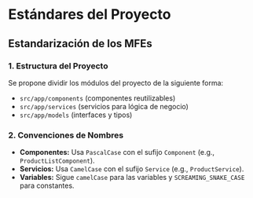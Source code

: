 # Estándares del Proyecto

## Estandarización de los MFEs

### 1. **Estructura del Proyecto**

Se propone dividir los módulos del proyecto de la siguiente forma:

- `src/app/components` (componentes reutilizables)
- `src/app/services` (servicios para lógica de negocio)
- `src/app/models` (interfaces y tipos)

### 2. **Convenciones de Nombres**

- **Componentes:** Usa `PascalCase` con el sufijo `Component` (e.g., `ProductListComponent`).
- **Servicios:** Usa `CamelCase` con el sufijo `Service` (e.g., `ProductService`).
- **Variables:** Sigue `camelCase` para las variables y `SCREAMING_SNAKE_CASE` para constantes.
